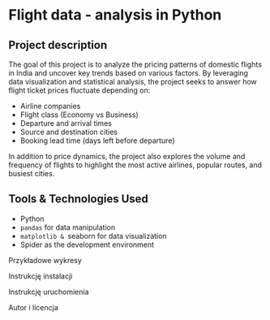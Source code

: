 # Flight data - analysis in Python

## Project description
The goal of this project is to analyze the pricing patterns of domestic flights in India and uncover key trends based on various factors. By leveraging data visualization and statistical analysis, the project seeks to answer how flight ticket prices fluctuate depending on:
* Airline companies
* Flight class (Economy vs Business)
* Departure and arrival times
* Source and destination cities
* Booking lead time (days left before departure)

In addition to price dynamics, the project also explores the volume and frequency of flights to highlight the most active airlines, popular routes, and busiest cities.

## Tools & Technologies Used

* Python
* `pandas` for data manipulation
* `matplotlib & `seaborn for data visualization
* Spider as the development environment
  
Przykładowe wykresy

Instrukcję instalacji

Instrukcję uruchomienia

Autor i licencja
